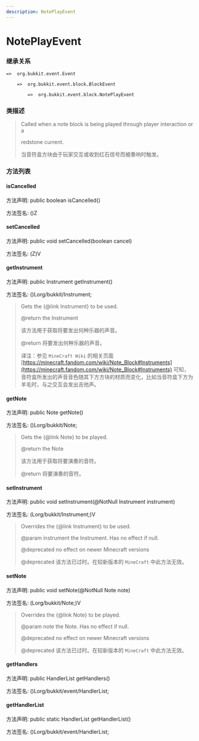 ```yaml
---
description: NotePlayEvent
---
```


# NotePlayEvent

### 继承关系

    =>  org.bukkit.event.Event

        =>  org.bukkit.event.block.BlockEvent

            =>  org.bukkit.event.block.NotePlayEvent

### 类描述

> Called when a note block is being played through player interaction or a
>
> redstone current.
>
> 当音符盒方块由于玩家交互或收到红石信号而被奏响时触发。

### 方法列表

#### isCancelled

方法声明: public boolean isCancelled()

方法签名: ()Z

#### setCancelled

方法声明: public void setCancelled(boolean cancel)

方法签名: (Z)V

#### getInstrument

方法声明: public Instrument getInstrument()

方法签名: ()Lorg/bukkit/Instrument;

> Gets the {@link Instrument} to be used.
>
> @return the Instrument
>
> 该方法用于获取将要发出何种乐器的声音。
>
> @return 将要发出何种乐器的声音。
>
> 译注：参见 `MineCraft Wiki` 的相关页面 [https://minecraft.fandom.com/wiki/Note_Block#Instruments](https://minecraft.fandom.com/wiki/Note_Block#Instruments) 可知，音符盒所发出的声音音色随其下方方块的材质而变化，比如当音符盒下方为羊毛时，与之交互会发出吉他声。

#### getNote

方法声明: public Note getNote()

方法签名: ()Lorg/bukkit/Note;

> Gets the {@link Note} to be played.
>
> @return the Note
>
> 该方法用于获取将要演奏的音符。
>
> @return 将要演奏的音符。

#### setInstrument

方法声明: public void setInstrument(@NotNull Instrument instrument)

方法签名: (Lorg/bukkit/Instrument;)V

> Overrides the {@link Instrument} to be used.
>
> @param instrument the Instrument. Has no effect if null.
>
> @deprecated no effect on newer Minecraft versions
>
> @deprecated 该方法已过时。在较新版本的 `MineCraft` 中此方法无效。

#### setNote

方法声明: public void setNote(@NotNull Note note)

方法签名: (Lorg/bukkit/Note;)V

> Overrides the {@link Note} to be played.
>
> @param note the Note. Has no effect if null.
>
> @deprecated no effect on newer Minecraft versions
>
> @deprecated 该方法已过时。在较新版本的 `MineCraft` 中此方法无效。

#### getHandlers

方法声明: public HandlerList getHandlers()

方法签名: ()Lorg/bukkit/event/HandlerList;

#### getHandlerList

方法声明: public static HandlerList getHandlerList()

方法签名: ()Lorg/bukkit/event/HandlerList;